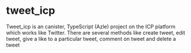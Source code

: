 # tweet_icp
Tweet_icp is an canister, TypeScript (Azle) project on the ICP platform which works like Twitter. There are several methods like create tweet, edit tweet, give a like to a particular tweet, comment on tweet and delete a tweet
